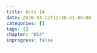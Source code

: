 ```yaml
---
title: Acts 14
date: 2020-04-12T12:46:41-04:00
categories: []
tags: []
chapter: "014"
inprogress: false
---
```


